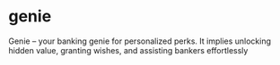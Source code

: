 # genie
Genie – your banking genie for personalized perks. It implies unlocking hidden value, granting wishes, and assisting bankers effortlessly
